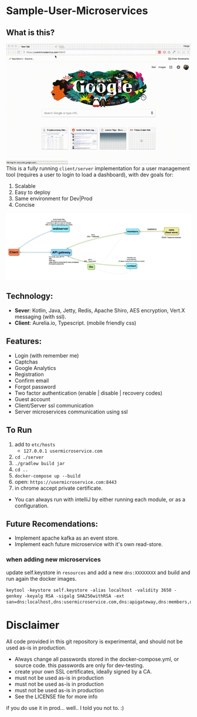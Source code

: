 # Sample-User-Microservices

## What is this?

![Gif](resources/readme/gif.gif "Gif")
This is a fully running `client/server` implementation for a user management tool (requires a user to login to load a dashboard), with dev goals for:
1. Scalable
2. Easy to deploy
3. Same environment for Dev|Prod
4. Concise

![Flow](resources/readme/flow.jpg "Flow")

## Technology:
- **Sever**: Kotlin, Java, Jetty, Redis, Apache Shiro, AES encryption, Vert.X messaging (with ssl).
- **Client**: Aurelia.io, Typescript. (mobile friendly css)

## Features:
- Login (with remember me)
- Captchas
- Google Analytics
- Registration
- Confirm email
- Forgot password
- Two factor authentication (enable | disable | recovery codes)
- Guest account
- Client/Server ssl communication
- Server microservices communication using ssl

## To Run #
1. add to `etc/hosts`
    - `127.0.0.1 usermicroservice.com`
2. `cd ./server` 
3. `./gradlew build jar`
4. `cd ..`
4. `docker-compose up --build`
5. open: `https://usermicroservice.com:8443` 
6. in chrome accept private certificate.

- You can always run with intelliJ by either running each module, or as a configuration.


## Future Recomendations:
- Implement apache kafka as an event store.
- Implement each future microservice with it's own read-store.

### when adding new microservices
update self.keystore in `resources` and add a new `dns:XXXXXXXX` and build and run again the docker images.

    keytool -keystore self.keystore -alias localhost -validity 3650 -genkey -keyalg RSA -sigalg SHA256withRSA -ext san=dns:localhost,dns:usermicroservice.com,dns:apigateway,dns:members,dns:webserver,dns:contact


# Disclaimer
All code provided in this git repository is experimental, and should not be used as-is in production.
- Always change all passwords stored in the docker-compose.yml, or source code. this passwords are only for dev-testing.
- create your own SSL certificates, ideally signed by a CA.
- must not be used as-is in production
- must not be used as-is in production
- must not be used as-is in production
- See the LICENSE file for more info

if you do use it in prod... well.. I told you not to. :)